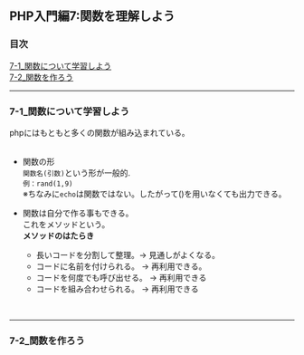 ## PHP入門編7:関数を理解しよう

### 目次
[7-1_関数について学習しよう](#7-1_関数について学習しよう)</br>
[7-2_関数を作ろう](#7-2_関数を作ろう)</br>

***

### 7-1_関数について学習しよう
phpにはもともと多くの関数が組み込まれている。</br>
</br>

- 関数の形</br>
   `関数名(引数)`という形が一般的.</br>
   `例：rand(1,9)`</br>
   ※ちなみに`echo`は関数ではない。したがって()を用いなくても出力できる。</br>

- 関数は自分で作る事もできる。</br>
  これをメソッドという。</br>
  **メソッドのはたらき**
  - 長いコードを分割して整理。→ 見通しがよくなる。
  - コードに名前を付けられる。 → 再利用できる。
  - コードを何度でも呼び出せる。 → 再利用できる
  - コードを組み合わせられる。 → 再利用できる
</br>

***

### 7-2_関数を作ろう
